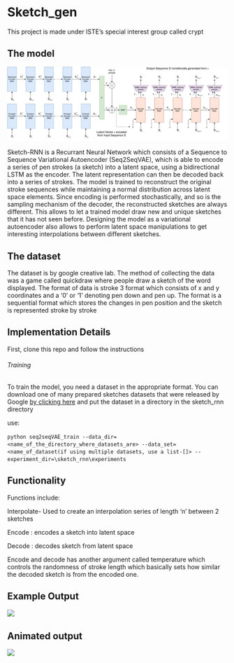 # Sketch_gen
This project is made under ISTE’s special interest group called crypt
## The model
![](model.png)

Sketch-RNN is a Recurrant Neural Network which consists of a Sequence to Sequence Variational Autoencoder (Seq2SeqVAE), which is able to encode a series of pen strokes (a sketch) into a latent space, using a bidirectional LSTM as the encoder. The latent representation can then be decoded back into a series of strokes.
The model is trained to reconstruct the original stroke sequences while maintaining a normal distribution across latent space elements. Since encoding is performed stochastically, and so is the sampling mechanism of the decoder, the reconstructed sketches are always different.
This allows to let a trained model draw new and unique sketches that it has not seen before. Designing the model as a variational autoencoder also allows to perform latent space manipulations to get interesting interpolations between different sketches.
 
## The dataset 
The dataset is by google creative lab. The method of collecting the data was a game called quickdraw where people draw a sketch of the word displayed.
The format of data is stroke 3 format which consists of x and y coordinates and a ‘0’ or ‘1’ denoting pen down and pen up.
The format is a sequential format which stores the changes in pen position and the sketch is represented stroke by stroke
## Implementation Details
First, clone this repo and follow the instructions
###### Training
To train the model, you need a dataset in the appropriate format. You can download one of many prepared sketches datasets that were released by Google
[by clicking here](https://console.cloud.google.com/storage/browser/quickdraw_dataset/sketchrnn?pli=1)
and put the dataset in a directory in the sketch_rnn directory

use:

````python seq2seqVAE_train --data_dir=<name_of_the_directory_where_datasets_are> --data_set=<name_of_dataset(if using multiple datasets, use a list-[]> --experiment_dir=\sketch_rnn\experiments ````   
## Functionality
Functions include: 

Interpolate- Used to create an interpolation series of length ‘n’ between 2 sketches

 Encode : encodes a sketch into latent space
 
Decode : decodes sketch from latent space

Encode and decode has another argument called temperature which controls the randomness of stroke length which basically sets how similar the decoded sketch is from the encoded one.
## Example Output
![](output.png)
## Animated output
![](bat.gif)





